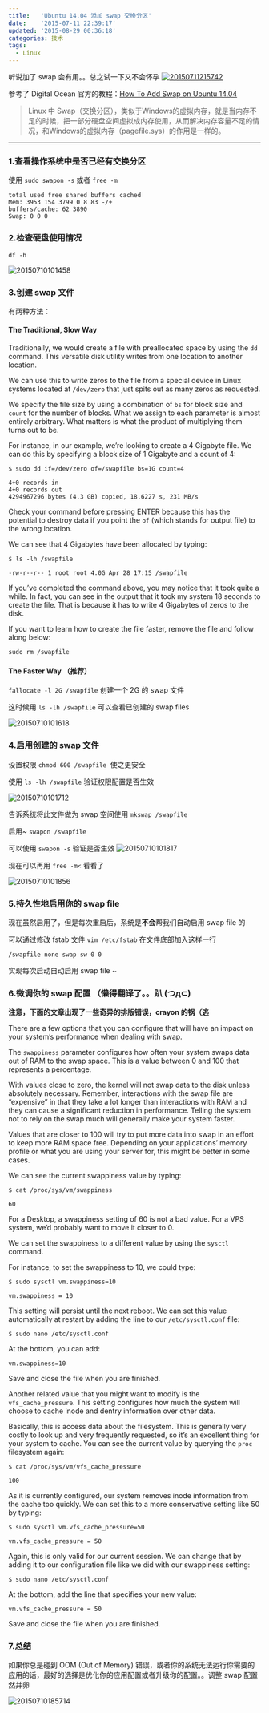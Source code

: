 ```yaml
---
title:   'Ubuntu 14.04 添加 swap 交换分区'
date:    '2015-07-11 22:39:17'
updated: '2015-08-29 00:36:18'
categories: 技术
tags:
  - Linux
---
```



听说加了 swap 会有用。。总之试一下又不会怀孕 [![20150711215742](https://img.prin.studio/images/2015/07/2015-07-11_13-57-54.jpg)](https://img.prin.studio/images/2015/07/2015-07-11_13-57-54.jpg)

参考了 Digital Ocean 官方的教程：[How To Add Swap on Ubuntu 14.04](https://www.digitalocean.com/community/tutorials/how-to-add-swap-on-ubuntu-14-04)

> Linux 中 Swap（交换分区），类似于Windows的虚拟内存，就是当内存不足的时候，把一部分硬盘空间虚拟成内存使用，从而解决内存容量不足的情况，和Windows的虚拟内存（pagefile.sys）的作用是一样的。

------------

### 1.查看操作系统中是否已经有交换分区

使用 `sudo swapon -s` 或者 `free -m`

```
total used free shared buffers cached
Mem: 3953 154 3799 0 8 83 -/+
buffers/cache: 62 3890
Swap: 0 0 0
```

<!--more-->

### 2.检查硬盘使用情况

`df -h`

![20150710101458](https://img.prin.studio/images/2015/07/2015-07-11_14-06-47.png)

### 3.创建 swap 文件

有两种方法：

#### The Traditional, Slow Way

Traditionally, we would create a file with preallocated space by using the `dd` command. This versatile disk utility writes from one location to another location.

We can use this to write zeros to the file from a special device in Linux systems located at `/dev/zero` that just spits out as many zeros as requested.

We specify the file size by using a combination of `bs` for block size and `count` for the number of blocks. What we assign to each parameter is almost entirely arbitrary. What matters is what the product of multiplying them turns out to be.

For instance, in our example, we’re looking to create a 4 Gigabyte file. We can do this by specifying a block size of 1 Gigabyte and a count of 4:

```
$ sudo dd if=/dev/zero of=/swapfile bs=1G count=4

4+0 records in
4+0 records out
4294967296 bytes (4.3 GB) copied, 18.6227 s, 231 MB/s
```

Check your command before pressing ENTER because this has the potential to destroy data if you point the `of` (which stands for output file) to the wrong location.

We can see that 4 Gigabytes have been allocated by typing:

```
$ ls -lh /swapfile

-rw-r--r-- 1 root root 4.0G Apr 28 17:15 /swapfile
```

If you’ve completed the command above, you may notice that it took quite a while. In fact, you can see in the output that it took my system 18 seconds to create the file. That is because it has to write 4 Gigabytes of zeros to the disk.

If you want to learn how to create the file faster, remove the file and follow along below:

`sudo rm /swapfile`

#### The Faster Way （推荐）

`fallocate -l 2G /swapfile` 创建一个 2G 的 swap 文件

这时候用 `ls -lh /swapfile` 可以查看已创建的 swap files

![20150710101618](https://img.prin.studio/images/2015/07/2015-07-11_14-12-21.png)

### 4.启用创建的 swap 文件

设置权限 `chmod 600 /swapfile`  使之更安全

使用 `ls -lh /swapfile` 验证权限配置是否生效

![20150710101712](https://img.prin.studio/images/2015/07/2015-07-11_14-14-14.png)

告诉系统将此文件做为 swap 空间使用 `mkswap /swapfile`

启用~ `swapon /swapfile`

可以使用 `swapon -s` 验证是否生效 ![20150710101817](https://img.prin.studio/images/2015/07/2015-07-11_14-18-18.png)

现在可以再用 `free -m<` 看看了

![20150710101856](https://img.prin.studio/images/2015/07/2015-07-11_14-19-51.png)

### 5.持久性地启用你的 swap file

现在虽然启用了，但是每次重启后，系统是**不会**帮我们自动启用 swap file 的

可以通过修改 fstab 文件 `vim /etc/fstab` 在文件底部加入这样一行

```
/swapfile none swap sw 0 0
```

实现每次启动自动启用 swap file ~

### 6.微调你的 swap 配置 （懒得翻译了。。趴 (つд⊂)

**注意，下面的文章出现了一些奇异的排版错误，crayon 的锅（逃**

There are a few options that you can configure that will have an impact on your system’s performance when dealing with swap.

The `swappiness` parameter configures how often your system swaps data out of RAM to the swap space. This is a value between 0 and 100 that represents a percentage.

With values close to zero, the kernel will not swap data to the disk unless absolutely necessary. Remember, interactions with the swap file are “expensive” in that they take a lot longer than interactions with RAM and they can cause a significant reduction in performance. Telling the system not to rely on the swap much will generally make your system faster.

Values that are closer to 100 will try to put more data into swap in an effort to keep more RAM space free. Depending on your applications’ memory profile or what you are using your server for, this might be better in some cases.

We can see the current swappiness value by typing:

```
$ cat /proc/sys/vm/swappiness

60
```

For a Desktop, a swappiness setting of 60 is not a bad value. For a VPS system, we’d probably want to move it closer to 0.

We can set the swappiness to a different value by using the `sysctl` command.

For instance, to set the swappiness to 10, we could type:

```
$ sudo sysctl vm.swappiness=10

vm.swappiness = 10
```

This setting will persist until the next reboot. We can set this value automatically at restart by adding the line to our `/etc/sysctl.conf` file:

```
$ sudo nano /etc/sysctl.conf
```

At the bottom, you can add:

```
vm.swappiness=10
```

Save and close the file when you are finished.

Another related value that you might want to modify is the `vfs_cache_pressure`. This setting configures how much the system will choose to cache inode and dentry information over other data.

Basically, this is access data about the filesystem. This is generally very costly to look up and very frequently requested, so it’s an excellent thing for your system to cache. You can see the current value by querying the `proc` filesystem again:

```
$ cat /proc/sys/vm/vfs_cache_pressure

100
```

As it is currently configured, our system removes inode information from the cache too quickly. We can set this to a more conservative setting like 50 by typing:

```
$ sudo sysctl vm.vfs_cache_pressure=50

vm.vfs_cache_pressure = 50
```

Again, this is only valid for our current session. We can change that by adding it to our configuration file like we did with our swappiness setting:

```
$ sudo nano /etc/sysctl.conf
```

At the bottom, add the line that specifies your new value:

```
vm.vfs_cache_pressure = 50
```

Save and close the file when you are finished.

### 7.总结

如果你总是碰到 OOM (Out of Memory) 错误，或者你的系统无法运行你需要的应用的话，最好的选择是优化你的应用配置或者升级你的配置。。调整 swap 配置然并卵

![20150710185714](https://img.prin.studio/images/2015/07/2015-07-10_10-57-26.jpg)
